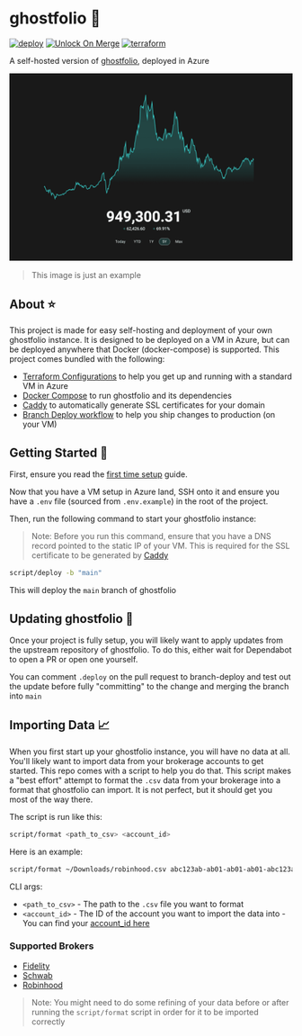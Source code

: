 # ghostfolio 👻

[![deploy](https://github.com/GrantBirki/ghostfolio/actions/workflows/deploy.yml/badge.svg)](https://github.com/GrantBirki/ghostfolio/actions/workflows/deploy.yml) [![Unlock On Merge](https://github.com/GrantBirki/ghostfolio/actions/workflows/unlock-on-merge.yml/badge.svg)](https://github.com/GrantBirki/ghostfolio/actions/workflows/unlock-on-merge.yml) [![terraform](https://github.com/GrantBirki/ghostfolio/actions/workflows/terraform.yml/badge.svg)](https://github.com/GrantBirki/ghostfolio/actions/workflows/terraform.yml)

A self-hosted version of [ghostfolio](https://github.com/ghostfolio/ghostfolio), deployed in Azure

![demo](docs/assets/demo.png)

> This image is just an example

## About ⭐

This project is made for easy self-hosting and deployment of your own ghostfolio instance. It is designed to be deployed on a VM in Azure, but can be deployed anywhere that Docker (docker-compose) is supported. This project comes bundled with the following:

- [Terraform Configurations](./terraform) to help you get up and running with a standard VM in Azure
- [Docker Compose](./docker-compose.yml) to run ghostfolio and its dependencies
- [Caddy](./src/caddy) to automatically generate SSL certificates for your domain
- [Branch Deploy workflow](./.github/workflows/branch-deploy.yml) to help you ship changes to production (on your VM)

## Getting Started 🚀

First, ensure you read the [first time setup](./docs/first-time-setup-azure.md) guide.

Now that you have a VM setup in Azure land, SSH onto it and ensure you have a `.env` file (sourced from `.env.example`) in the root of the project.

Then, run the following command to start your ghostfolio instance:

> Note: Before you run this command, ensure that you have a DNS record pointed to the static IP of your VM. This is required for the SSL certificate to be generated by [Caddy](https://github.com/caddyserver/caddy)

```bash
script/deploy -b "main"
```

This will deploy the `main` branch of ghostfolio

## Updating ghostfolio 🔄

Once your project is fully setup, you will likely want to apply updates from the upstream repository of ghostfolio. To do this, either wait for Dependabot to open a PR or open one yourself.

You can comment `.deploy` on the pull request to branch-deploy and test out the update before fully "committing" to the change and merging the branch into `main`

## Importing Data 📈

When you first start up your ghostfolio instance, you will have no data at all. You'll likely want to import data from your brokerage accounts to get started. This repo comes with a script to help you do that. This script makes a "best effort" attempt to format the `.csv` data from your brokerage into a format that ghostfolio can import. It is not perfect, but it should get you most of the way there.

The script is run like this:

```bash
script/format <path_to_csv> <account_id>
```

Here is an example:

```bash
script/format ~/Downloads/robinhood.csv abc123ab-ab01-ab01-ab01-abc123abc123
```

CLI args:

- `<path_to_csv>` - The path to the `.csv` file you want to format
- `<account_id>` - The ID of the account you want to import the data into - You can find your [account_id here](https://github-production-user-asset-6210df.s3.amazonaws.com/23362539/269414808-bbf74937-d7f6-4dcd-af87-049bee2e29b9.png)

### Supported Brokers

- [Fidelity](./docs/imports/fidelity.md)
- [Schwab](./docs/imports/schwab.md)
- [Robinhood](./docs/imports/robinhood.md)

> Note: You might need to do some refining of your data before or after running the `script/format` script in order for it to be imported correctly
